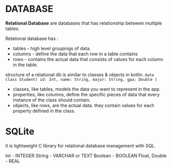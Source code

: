 # **DATABASE**
__Relational Database__ are databases that has relationship between multiple tables.

Relational database has :
- tables - high level groupings of data.
- columns - define the data that each row in a table contains
- rows - contains the actual data that consists of values for each column in the table.

structure of a relational db is similar to classes & objects in kotlin.
`data class Student(
    id: Int,
    name: String,
    major: String,
    gpa: Double
)`

- classes, like tables, models the data you want to represent in the app.
- properties, like columns, define the specific pieces of data that every  instance of the class should contain.
- objects, like rows, are the actual data. they contain values for each property defined in the class.

# SQLite
it is lightweight C library for relational database management with SQL.

Int - INTEGER
String - VARCHAR or TEXT
Boolean - BOOLEAN
Float, Double - REAL